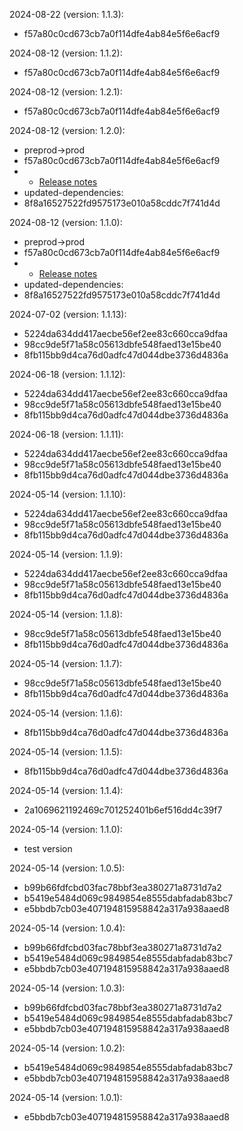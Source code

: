 2024-08-22 (version: 1.1.3):
- f57a80c0cd673cb7a0f114dfe4ab84e5f6e6acf9

2024-08-12 (version: 1.1.2):
- f57a80c0cd673cb7a0f114dfe4ab84e5f6e6acf9

2024-08-12 (version: 1.2.1):
- f57a80c0cd673cb7a0f114dfe4ab84e5f6e6acf9

2024-08-12 (version: 1.2.0):
- preprod->prod
- f57a80c0cd673cb7a0f114dfe4ab84e5f6e6acf9
- - [Release notes](https://github.com/babel/babel/releases)
- updated-dependencies:
- 8f8a16527522fd9575173e010a58cddc7f741d4d

2024-08-12 (version: 1.1.0):
- preprod->prod
- f57a80c0cd673cb7a0f114dfe4ab84e5f6e6acf9
- - [Release notes](https://github.com/babel/babel/releases)
- updated-dependencies:
- 8f8a16527522fd9575173e010a58cddc7f741d4d

2024-07-02 (version: 1.1.13):
- 5224da634dd417aecbe56ef2ee83c660cca9dfaa
- 98cc9de5f71a58c05613dbfe548faed13e15be40
- 8fb115bb9d4ca76d0adfc47d044dbe3736d4836a

2024-06-18 (version: 1.1.12):
- 5224da634dd417aecbe56ef2ee83c660cca9dfaa
- 98cc9de5f71a58c05613dbfe548faed13e15be40
- 8fb115bb9d4ca76d0adfc47d044dbe3736d4836a

2024-06-18 (version: 1.1.11):
- 5224da634dd417aecbe56ef2ee83c660cca9dfaa
- 98cc9de5f71a58c05613dbfe548faed13e15be40
- 8fb115bb9d4ca76d0adfc47d044dbe3736d4836a

2024-05-14 (version: 1.1.10):
- 5224da634dd417aecbe56ef2ee83c660cca9dfaa
- 98cc9de5f71a58c05613dbfe548faed13e15be40
- 8fb115bb9d4ca76d0adfc47d044dbe3736d4836a

2024-05-14 (version: 1.1.9):
- 5224da634dd417aecbe56ef2ee83c660cca9dfaa
- 98cc9de5f71a58c05613dbfe548faed13e15be40
- 8fb115bb9d4ca76d0adfc47d044dbe3736d4836a

2024-05-14 (version: 1.1.8):
- 98cc9de5f71a58c05613dbfe548faed13e15be40
- 8fb115bb9d4ca76d0adfc47d044dbe3736d4836a

2024-05-14 (version: 1.1.7):
- 98cc9de5f71a58c05613dbfe548faed13e15be40
- 8fb115bb9d4ca76d0adfc47d044dbe3736d4836a

2024-05-14 (version: 1.1.6):
- 8fb115bb9d4ca76d0adfc47d044dbe3736d4836a

2024-05-14 (version: 1.1.5):
- 8fb115bb9d4ca76d0adfc47d044dbe3736d4836a

2024-05-14 (version: 1.1.4):
- 2a1069621192469c701252401b6ef516dd4c39f7

2024-05-14 (version: 1.1.0):
- test version

2024-05-14 (version: 1.0.5):
- b99b66fdfcbd03fac78bbf3ea380271a8731d7a2
- b5419e5484d069c9849854e8555dabfadab83bc7
- e5bbdb7cb03e407194815958842a317a938aaed8

2024-05-14 (version: 1.0.4):
- b99b66fdfcbd03fac78bbf3ea380271a8731d7a2
- b5419e5484d069c9849854e8555dabfadab83bc7
- e5bbdb7cb03e407194815958842a317a938aaed8

2024-05-14 (version: 1.0.3):
- b99b66fdfcbd03fac78bbf3ea380271a8731d7a2
- b5419e5484d069c9849854e8555dabfadab83bc7
- e5bbdb7cb03e407194815958842a317a938aaed8

2024-05-14 (version: 1.0.2):
- b5419e5484d069c9849854e8555dabfadab83bc7
- e5bbdb7cb03e407194815958842a317a938aaed8

2024-05-14 (version: 1.0.1):
- e5bbdb7cb03e407194815958842a317a938aaed8

